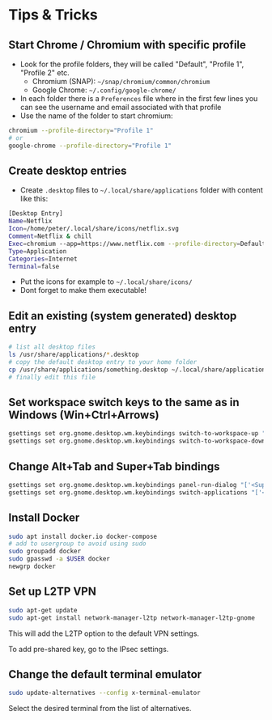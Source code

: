 # Tips & Tricks

## Start Chrome / Chromium with specific profile

* Look for the profile folders, they will be called "Default", "Profile 1", "Profile 2" etc.
  * Chromium (SNAP): `~/snap/chromium/common/chromium`
  * Google Chrome: `~/.config/google-chrome/`
* In each folder there is a `Preferences` file where in the first few lines you can see the username and email associated with that profile
* Use the name of the folder to start chromium:

```bash
chromium --profile-directory="Profile 1"
# or
google-chrome --profile-directory="Profile 1"
```

## Create desktop entries

* Create `.desktop` files to `~/.local/share/applications` folder with content like this:

```bash
[Desktop Entry]
Name=Netflix
Icon=/home/peter/.local/share/icons/netflix.svg
Comment=Netflix & chill
Exec=chromium --app=https://www.netflix.com --profile-directory=Default --start-maximized
Type=Application
Categories=Internet
Terminal=false
```

* Put the icons for example to `~/.local/share/icons/`
* Dont forget to make them executable!

## Edit an existing (system generated) desktop entry

```bash
# list all desktop files
ls /usr/share/applications/*.desktop
# copy the default desktop entry to your home folder
cp /usr/share/applications/something.desktop ~/.local/share/applications
# finally edit this file
```

## Set workspace switch keys to the same as in Windows \(Win+Ctrl+Arrows\)

```bash
gsettings set org.gnome.desktop.wm.keybindings switch-to-workspace-up "['<Super>Page_Up', '<Control><Super>Left']"
gsettings set org.gnome.desktop.wm.keybindings switch-to-workspace-down "['<Super>Page_Up', '<Control><Super>Right']"
```

## Change Alt+Tab and Super+Tab bindings

```bash
gsettings set org.gnome.desktop.wm.keybindings panel-run-dialog "['<Super>Tab']"
gsettings set org.gnome.desktop.wm.keybindings switch-applications "['<Alt>Tab']"
```

## Install Docker

```bash
sudo apt install docker.io docker-compose
# add to usergroup to avoid using sudo
sudo groupadd docker
sudo gpasswd -a $USER docker
newgrp docker
```

## Set up L2TP VPN 

```bash
sudo apt-get update 
sudo apt-get install network-manager-l2tp network-manager-l2tp-gnome
```

This will add the L2TP option to the default VPN settings. 

To add pre-shared key, go to the IPsec settings. 

## Change the default terminal emulator

```bash
sudo update-alternatives --config x-terminal-emulator
```
Select the desired terminal from the list of alternatives.

